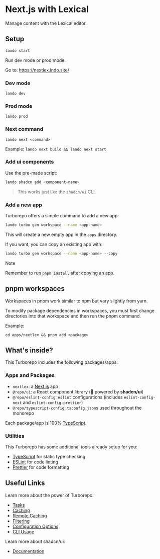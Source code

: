 # Next.js with Lexical

Manage content with the Lexical editor.

## Setup
```sh
lando start
```
Run dev mode or prod mode.

Go to: https://nextlex.lndo.site/

### Dev mode

```shell
lando dev
```

### Prod mode
```shell
lando prod
```

### Next command
```shell
lando next <command>
```

Example: `lando next build && lando next start`

### Add ui components

Use the pre-made script:

```sh
lando shadcn add <component-name>
```

> This works just like the `shadcn/ui` CLI.

### Add a new app

Turborepo offers a simple command to add a new app:

```sh
lando turbo gen workspace --name <app-name>
```

This will create a new empty app in the `apps` directory.

If you want, you can copy an existing app with:

```sh
lando turbo gen workspace --name <app-name> --copy
```

> [!NOTE]
> Remember to run `pnpm install` after copying an app.

## pnpm workspaces

Workspaces in pnpm work similar to npm but vary slightly from yarn.

To modify package dependencies in workspaces, you must first change directories
into that workspace and then run the pnpm command.

Example:

`cd apps/nextlex && pnpm add <package>`

## What's inside?

This Turborepo includes the following packages/apps:

### Apps and Packages

- `nextlex`: a [Next.js](https://nextjs.org/) app
- `@repo/ui`: a React component library (🚀 powered by **shadcn/ui**)
- `@repo/eslint-config`: `eslint` configurations (includes `eslint-config-next` and `eslint-config-prettier`)
- `@repo/typescript-config`: `tsconfig.json`s used throughout the monorepo

Each package/app is 100% [TypeScript](https://www.typescriptlang.org/).

### Utilities

This Turborepo has some additional tools already setup for you:

- [TypeScript](https://www.typescriptlang.org/) for static type checking
- [ESLint](https://eslint.org/) for code linting
- [Prettier](https://prettier.io) for code formatting

## Useful Links

Learn more about the power of Turborepo:

- [Tasks](https://turbo.build/repo/docs/core-concepts/monorepos/running-tasks)
- [Caching](https://turbo.build/repo/docs/core-concepts/caching)
- [Remote Caching](https://turbo.build/repo/docs/core-concepts/remote-caching)
- [Filtering](https://turbo.build/repo/docs/core-concepts/monorepos/filtering)
- [Configuration Options](https://turbo.build/repo/docs/reference/configuration)
- [CLI Usage](https://turbo.build/repo/docs/reference/command-line-reference)

Learn more about shadcn/ui:

- [Documentation](https://ui.shadcn.com/docs)

